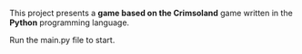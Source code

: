 This project presents a **game based on the Crimsoland** game written in the **Python** programming language. 

Run the main.py file to start.
